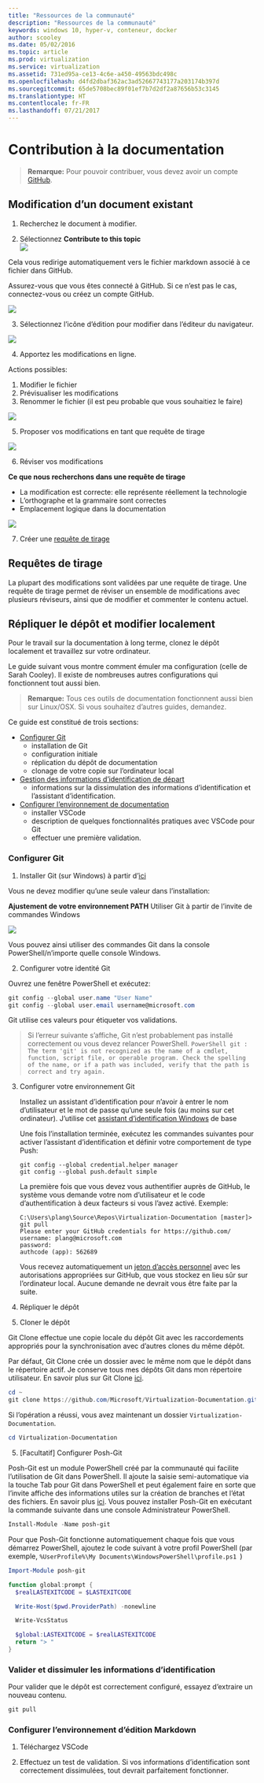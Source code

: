 ```yaml
---
title: "Ressources de la communauté"
description: "Ressources de la communauté"
keywords: windows 10, hyper-v, conteneur, docker
author: scooley
ms.date: 05/02/2016
ms.topic: article
ms.prod: virtualization
ms.service: virtualization
ms.assetid: 731ed95a-ce13-4c6e-a450-49563bdc498c
ms.openlocfilehash: d4fd2dbaf362ac3ad52667743177a203174b397d
ms.sourcegitcommit: 65de5708bec89f01ef7b7d2df2a87656b53c3145
ms.translationtype: HT
ms.contentlocale: fr-FR
ms.lasthandoff: 07/21/2017
---
```

# Contribution à la documentation

> **Remarque:** Pour pouvoir contribuer, vous devez avoir un compte [GitHub](https://www.github.com).

## Modification d’un document existant

1. Recherchez le document à modifier.  

2. Sélectionnez **Contribute to this topic**  
  ![](media/editDoc.png)
  
  Cela vous redirige automatiquement vers le fichier markdown associé à ce fichier dans GitHub.
  
  Assurez-vous que vous êtes connecté à GitHub.  Si ce n’est pas le cas, connectez-vous ou créez un compte GitHub.
  
  ![](media/GitHubView.png)
  
3. Sélectionnez l’icône d’édition pour modifier dans l’éditeur du navigateur.
  
  ![](media/GitHubEdit.png)

4. Apportez les modifications en ligne.
  
  Actions possibles:
  1. Modifier le fichier
  2. Prévisualiser les modifications
  3. Renommer le fichier (il est peu probable que vous souhaitiez le faire)
  
  ![](media/GitHubEditor.png)
  
5. Proposer vos modifications en tant que requête de tirage
  
  ![](media/GitHubProposeChange.png)

6. Réviser vos modifications
  
  **Ce que nous recherchons dans une requête de tirage**  
  * La modification est correcte: elle représente réellement la technologie
  * L’orthographe et la grammaire sont correctes
  * Emplacement logique dans la documentation
    
  ![](media/GitHubCreatePR.png)

7. Créer une [requête de tirage](contribute-to-docs.md#pull-requests)  

## Requêtes de tirage

La plupart des modifications sont validées par une requête de tirage.  Une requête de tirage permet de réviser un ensemble de modifications avec plusieurs réviseurs, ainsi que de modifier et commenter le contenu actuel.


## Répliquer le dépôt et modifier localement

Pour le travail sur la documentation à long terme, clonez le dépôt localement et travaillez sur votre ordinateur.

Le guide suivant vous montre comment émuler ma configuration (celle de Sarah Cooley).  Il existe de nombreuses autres configurations qui fonctionnent tout aussi bien.

> **Remarque:** Tous ces outils de documentation fonctionnent aussi bien sur Linux/OSX.  Si vous souhaitez d’autres guides, demandez.

Ce guide est constitué de trois sections:
* [Configurer Git](contribute-to-docs.md#set-up-git)
  * installation de Git
  * configuration initiale
  * réplication du dépôt de documentation
  * clonage de votre copie sur l’ordinateur local
* [Gestion des informations d’identification de départ](contribute-to-docs.md#validate-and-stash-credentials)
  * informations sur la dissimulation des informations d’identification et l’assistant d’identification.
* [Configurer l’environnement de documentation](contribute-to-docs.md#set-up-markdown-editing-environment)
  * installer VSCode
  * description de quelques fonctionnalités pratiques avec VSCode pour Git
  * effectuer une première validation.

### Configurer Git

1. Installer Git (sur Windows) à partir d’[ici](https://git-for-windows.github.io/)

  Vous ne devez modifier qu’une seule valeur dans l’installation:

  **Ajustement de votre environnement PATH** Utiliser Git à partir de l’invite de commandes Windows

  ![](media/GitFromWinCMD.png)

  Vous pouvez ainsi utiliser des commandes Git dans la console PowerShell/n’importe quelle console Windows.

2. Configurer votre identité Git

  Ouvrez une fenêtre PowerShell et exécutez:

  ``` PowerShell
  git config --global user.name "User Name"
  git config --global user.email username@microsoft.com
  ```

  Git utilise ces valeurs pour étiqueter vos validations.

  > Si l’erreur suivante s’affiche, Git n’est probablement pas installé correctement ou vous devez relancer PowerShell.
    ``` PowerShell
    git : The term 'git' is not recognized as the name of a cmdlet, function, script file, or operable program. Check the spelling of the name, or if a path was included, verify that the path is correct and try again.
    ```

3. Configurer votre environnement Git

   Installez un assistant d’identification pour n’avoir à entrer le nom d’utilisateur et le mot de passe qu’une seule fois (au moins sur cet ordinateur).
   J’utilise cet [assistant d’identification Windows](https://github.com/Microsoft/Git-Credential-Manager-for-Windows#download-and-install) de base

   Une fois l’installation terminée, exécutez les commandes suivantes pour activer l’assistant d’identification et définir votre comportement de type Push:
   ```
   git config --global credential.helper manager
   git config --global push.default simple
   ```

   La première fois que vous devez vous authentifier auprès de GitHub, le système vous demande votre nom d’utilisateur et le code d’authentification à deux facteurs si vous l’avez activé.
   Exemple:
   ```
   C:\Users\plang\Source\Repos\Virtualization-Documentation [master]> git pull
   Please enter your GitHub credentials for https://github.com/
   username: plang@microsoft.com
   password:
   authcode (app): 562689
   ```
   Vous recevez automatiquement un [jeton d’accès personnel](https://github.com/settings/tokens) avec les autorisations appropriées sur GitHub, que vous stockez en lieu sûr sur l’ordinateur local. Aucune demande ne devrait vous être faite par la suite.

4. Répliquer le dépôt

5. Cloner le dépôt

  Git Clone effectue une copie locale du dépôt Git avec les raccordements appropriés pour la synchronisation avec d’autres clones du même dépôt.

  Par défaut, Git Clone crée un dossier avec le même nom que le dépôt dans le répertoire actif.  Je conserve tous mes dépôts Git dans mon répertoire utilisateur.  En savoir plus sur Git Clone [ici](http://git-scm.com/docs/git-clone).

  ``` PowerShell
  cd ~
  git clone https://github.com/Microsoft/Virtualization-Documentation.git
  ```

  Si l’opération a réussi, vous avez maintenant un dossier `Virtualization-Documentation`.

  ``` PowerShell
  cd Virtualization-Documentation
  ```

5. [Facultatif] Configurer Posh-Git

  Posh-Git est un module PowerShell créé par la communauté qui facilite l’utilisation de Git dans PowerShell.  Il ajoute la saisie semi-automatique via la touche Tab pour Git dans PowerShell et peut également faire en sorte que l’invite affiche des informations utiles sur la création de branches et l’état des fichiers.  En savoir plus [ici](https://github.com/dahlbyk/posh-git).  Vous pouvez installer Posh-Git en exécutant la commande suivante dans une console Administrateur PowerShell.

  ``` PowerShell
  Install-Module -Name posh-git
  ```

  Pour que Posh-Git fonctionne automatiquement chaque fois que vous démarrez PowerShell, ajoutez le code suivant à votre profil PowerShell (par exemple, `%UserProfile%\My Documents\WindowsPowerShell\profile.ps1 `)

  ``` PowerShell
  Import-Module posh-git

  function global:prompt {
    $realLASTEXITCODE = $LASTEXITCODE

    Write-Host($pwd.ProviderPath) -nonewline

    Write-VcsStatus

    $global:LASTEXITCODE = $realLASTEXITCODE
    return "> "
  }
  ```

### Valider et dissimuler les informations d’identification

  Pour valider que le dépôt est correctement configuré, essayez d’extraire un nouveau contenu.

  ``` PowerShell
  git pull
  ```


### Configurer l’environnement d’édition Markdown

1. Téléchargez VSCode

6. Effectuez un test de validation.  Si vos informations d’identification sont correctement dissimulées, tout devrait parfaitement fonctionner.



